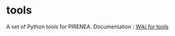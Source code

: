# tools
A set of Python tools for PIRENEA.
Documentation : [Wiki for tools](https://github.com/odile9999/tools.wiki)
